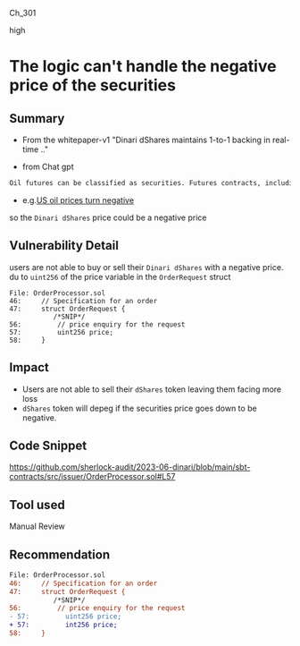 Ch_301

high

# The logic can't handle the negative price of the securities

## Summary
- From the whitepaper-v1 "Dinari dShares maintains 1-to-1 backing in real-time .."

- from Chat gpt
```diff
Oil futures can be classified as securities. Futures contracts, including oil futures, are financial instruments that represent an agreement to buy or sell a specific quantity of a commodity (such as oil) at a predetermined price and future date.
```
- e.g.[US oil prices turn negative](https://www.bbc.com/news/business-52350082)

so the `Dinari dShares` price could be a negative price

## Vulnerability Detail
users are not able to buy or sell their `Dinari dShares` with a negative price. du to `uint256` of the price variable in the `OrderRequest` struct 

```solidity
File: OrderProcessor.sol
46:     // Specification for an order
47:     struct OrderRequest {
           /*SNIP*/
56:         // price enquiry for the request
57:         uint256 price;
58:     }

```

## Impact
- Users are not able to sell their `dShares` token leaving them facing more loss
- `dShares` token will depeg if the securities price goes down to be negative.

## Code Snippet
https://github.com/sherlock-audit/2023-06-dinari/blob/main/sbt-contracts/src/issuer/OrderProcessor.sol#L57

## Tool used

Manual Review

## Recommendation
```diff
File: OrderProcessor.sol
46:     // Specification for an order
47:     struct OrderRequest {
           /*SNIP*/
56:         // price enquiry for the request
- 57:         uint256 price;
+ 57:         int256 price;
58:     }

```